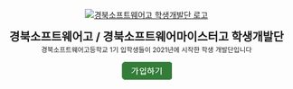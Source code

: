 <div align="center">

<a href="http://school.gyo6.net/gbsw"><img src="https://raw.github.com/GBSWHS/CI-Signature/main/symbol/symbol-only.png" alt="경북소프트웨어고 학생개발단 로고" width="100" /></a>

<b><big><big>경북소프트웨어고 / 경북소프트웨어마이스터고 학생개발단</big></big></b><br />
<small>경북소프트웨어고등학교 1기 입학생들이 2021년에 시작한 학생 개발단입니다</small>

  <a href="https://invite.gbsw.hs.kr/"><img src="https://raw.githubusercontent.com/GBSWHS/.github/main/assets/regist.png" /></a>

</div>
